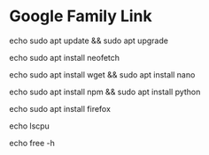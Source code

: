 # Google Family Link

 echo sudo apt update && sudo apt upgrade

 echo sudo apt install neofetch

 echo sudo apt install wget && sudo apt install nano 

 echo sudo apt install npm && sudo apt install python

 echo sudo apt install firefox 

 echo lscpu

 echo free -h
